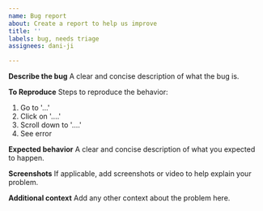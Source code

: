 ```yaml
---
name: Bug report
about: Create a report to help us improve
title: ''
labels: bug, needs triage
assignees: dani-ji

---
```


**Describe the bug**
A clear and concise description of what the bug is.

**To Reproduce**
Steps to reproduce the behavior:
1. Go to '...'
2. Click on '....'
3. Scroll down to '....'
4. See error

**Expected behavior**
A clear and concise description of what you expected to happen.

**Screenshots**
If applicable, add screenshots or video to help explain your problem.

**Additional context**
Add any other context about the problem here.
